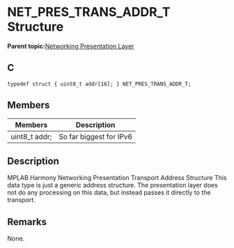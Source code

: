 # NET\_PRES\_TRANS\_ADDR\_T Structure

**Parent topic:**[Networking Presentation Layer](GUID-75470E5B-2289-4F94-AE85-2BB7DF4C4F07.md)

## C

```
typedef struct { uint8_t addr[16]; } NET_PRES_TRANS_ADDR_T; 
```

## Members

|Members|Description|
|-------|-----------|
|uint8\_t addr;|So far biggest for IPv6|

## Description

MPLAB Harmony Networking Presentation Transport Address Structure This data type is just a generic address structure. The presentation layer does not do any processing on this data, but instead passes it directly to the transport.

## Remarks

None.

